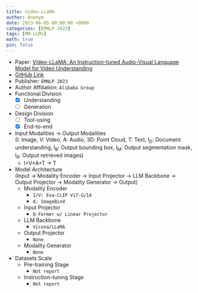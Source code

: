 ```yaml
---
title: Video-LLaMA
author: Anonym
date: 2023-06-05 00:00:00 +0800
categories: [EMNLP 2023]
tags: [MM-LLMs]
math: true
pin: false
---
```


- Paper: [Video-LLaMA: An Instruction-tuned Audio-Visual Language Model for Video Understanding](https://arxiv.org/abs/2306.02858)
- [GitHub Link](https://github.com/DAMO-NLP-SG/Video-LLaMA)
- Publisher: `EMNLP 2023`
- Author Affiliation: `Alibaba Group`
- Functional Division
  + [x] Understanding
  + [ ] Generation
- Design Division
  + [ ] Tool-using
  + [x] End-to-end
- Input Modalities $\rightarrow$ Output Modalities <br />(I: Image, V: Video, A: Audio, 3D: Point Cloud, T: Text, I<sub>D</sub>: Document understanding, I<sub>B</sub>: Output bounding box, I<sub>M</sub>: Output segmentation mask, I<sub>R</sub>: Output retrieved images)
  + I+V+A+T $\rightarrow$ T
- Model Architecture <br />(Input $\rightarrow$ Modality Encoder $\rightarrow$ Input Projector $\rightarrow$ LLM Backbone $\rightarrow$ Output Projector $\rightarrow$ Modality Generator $\rightarrow$ Output)
  + Modality Encoder
    * `I/V: Eva-CLIP ViT-G/14`
    * `A: ImageBind`
  + Input Projector
    * `Q-Former w/ Linear Projector`
  + LLM Backbone
    * `Vicuna/LLaMA`
  + Output Projector
    * `None`
  + Modality Generator
    * `None`
- Datasets Scale
  + Pre-training Stage
    * `Not report`
  + Instruction-tuning Stage
    * `Not report`
